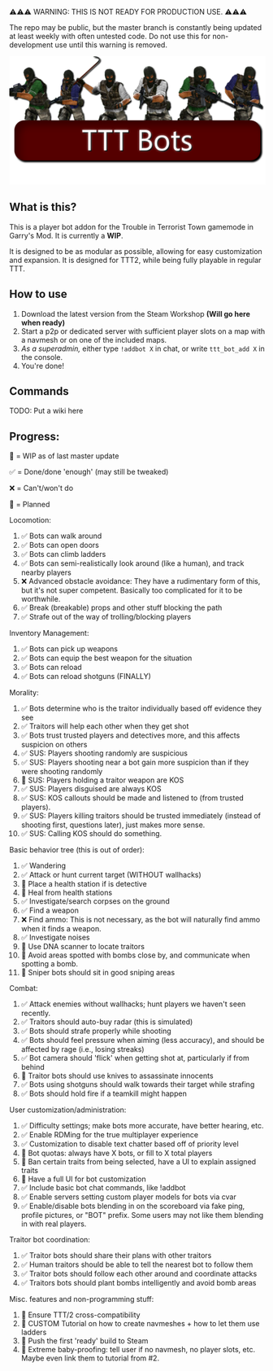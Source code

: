 ⚠️⚠️⚠️ WARNING: THIS IS NOT READY FOR PRODUCTION USE. ⚠️⚠️⚠️

The repo may be public, but the master branch is constantly being updated at least weekly with often untested code. Do not use this for non-development use until this warning is removed.

![TTT Bots Header](tttbots-banner2.png)
## What is this?
This is a player bot addon for the Trouble in Terrorist Town gamemode in Garry's Mod. It is currently a **WIP**.

It is designed to be as modular as possible, allowing for easy customization and expansion. It is designed for TTT2, while being fully playable in regular TTT.

## How to use
1. Download the latest version from the Steam Workshop **(Will go here when ready)**
2. Start a p2p or dedicated server with sufficient player slots on a map with a navmesh or on one of the included maps.
3. *As a superadmin,* either type `!addbot X` in chat, or write `ttt_bot_add X` in the console.
4. You're done!

## Commands
TODO: Put a wiki here

## Progress:
🚧 = WIP as of last master update

✅ = Done/done 'enough' (may still be tweaked)

❌ = Can't/won't do

📃 = Planned

Locomotion:
1. ✅ Bots can walk around
2. ✅ Bots can open doors
3. ✅ Bots can climb ladders
4. ✅ Bots can semi-realistically look around (like a human), and track nearby players
5. ❌ Advanced obstacle avoidance: They have a rudimentary form of this, but it's not super competent. Basically too complicated for it to be worthwhile.
6. ✅ Break (breakable) props and other stuff blocking the path
7. ✅ Strafe out of the way of trolling/blocking players

Inventory Management:
1. ✅ Bots can pick up weapons
2. ✅ Bots can equip the best weapon for the situation
3. ✅ Bots can reload
4. ✅ Bots can reload shotguns (FINALLY)

Morality:
1. ✅ Bots determine who is the traitor individually based off evidence they see
2. ✅ Traitors will help each other when they get shot
3. ✅ Bots trust trusted players and detectives more, and this affects suspicion on others
4. ✅ SUS: Players shooting randomly are suspicious
5. ✅ SUS: Players shooting near a bot gain more suspicion than if they were shooting randomly
6. 📃 SUS: Players holding a traitor weapon are KOS
7. ✅ SUS: Players disguised are always KOS
8. ✅ SUS: KOS callouts should be made and listened to (from trusted players).
9. ✅ SUS: Players killing traitors should be trusted immediately (instead of shooting first, questions later), just makes more sense.
10. ✅ SUS: Calling KOS should do something.

Basic behavior tree (this is out of order):
1. ✅ Wandering
2. ✅ Attack or hunt current target (WITHOUT wallhacks)
3. 📃 Place a health station if is detective
4. 📃 Heal from health stations
5. ✅ Investigate/search corpses on the ground
6. ✅ Find a weapon
7. ❌ Find ammo: This is not necessary, as the bot will naturally find ammo when it finds a weapon.
8. ✅ Investigate noises
9. 📃 Use DNA scanner to locate traitors
10. 📃 Avoid areas spotted with bombs close by, and communicate when spotting a bomb.
11. 📃 Sniper bots should sit in good sniping areas

Combat:
1. ✅ Attack enemies without wallhacks; hunt players we haven't seen recently.
2. ✅ Traitors should auto-buy radar (this is simulated)
3. ✅ Bots should strafe properly while shooting
4. ✅ Bots should feel pressure when aiming (less accuracy), and should be affected by rage (i.e., losing streaks)
5. ✅ Bot camera should 'flick' when getting shot at, particularly if from behind
6. 📃 Traitor bots should use knives to assassinate innocents
7. ✅ Bots using shotguns should walk towards their target while strafing
8. ✅ Bots should hold fire if a teamkill might happen

User customization/administration:
1. ✅ Difficulty settings; make bots more accurate, have better hearing, etc.
2. ✅ Enable RDMing for the true multiplayer experience
3. ✅ Customization to disable text chatter based off of priority level
4. 📃 Bot quotas: always have X bots, or fill to X total players
5. 📃 Ban certain traits from being selected, have a UI to explain assigned traits
6. 📃 Have a full UI for bot customization
7. ✅ Include basic bot chat commands, like !addbot
8. ✅ Enable servers setting custom player models for bots via cvar
9. ✅ Enable/disable bots blending in on the scoreboard via fake ping, profile pictures, or "BOT" prefix. Some users may not like them blending in with real players.

Traitor bot coordination:
1. ✅ Traitor bots should share their plans with other traitors
2. ✅ Human traitors should be able to tell the nearest bot to follow them
3. ✅ Traitor bots should follow each other around and coordinate attacks
4. ✅ Traitors bots should plant bombs intelligently and avoid bomb areas

Misc. features and non-programming stuff:
1. 📃 Ensure TTT/2 cross-compatibility
2. 📃 CUSTOM Tutorial on how to create navmeshes + how to let them use ladders
3. 📃 Push the first 'ready' build to Steam
4. 📃 Extreme baby-proofing: tell user if no navmesh, no player slots, etc. Maybe even link them to tutorial from #2.